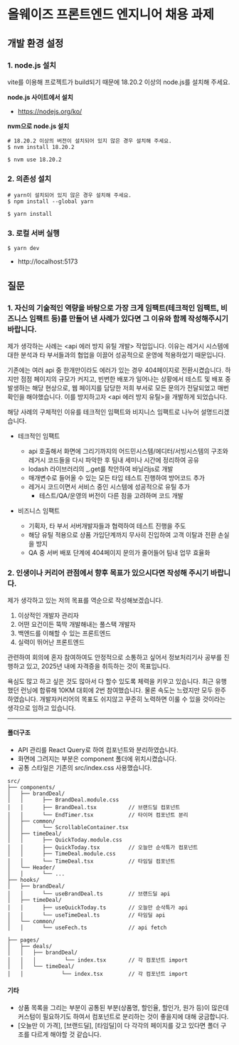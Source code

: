 # 올웨이즈 프론트엔드 엔지니어 채용 과제

## 개발 환경 설정

### 1. node.js 설치

vite를 이용해 프로젝트가 build되기 때문에 18.20.2 이상의 node.js를 설치해 주세요.

**node.js 사이트에서 설치**

- https://nodejs.org/ko/

**nvm으로 node.js 설치**

```
# 18.20.2 이상의 버전이 설치되어 있지 않은 경우 설치해 주세요.
$ nvm install 18.20.2

$ nvm use 18.20.2
```

### 2. 의존성 설치

```
# yarn이 설치되어 있지 않은 경우 설치해 주세요.
$ npm install --global yarn

$ yarn install
```

### 3. 로컬 서버 실행

```
$ yarn dev
```

- http://localhost:5173

## 질문

### 1. 자신의 기술적인 역량을 바탕으로 가장 크게 임팩트(테크적인 임팩트, 비즈니스 임팩트 등)를 만들어 낸 사례가 있다면 그 이유와 함께 작성해주시기 바랍니다.

제가 생각하는 사례는 <api 에러 방지 유틸 개발> 작업입니다.
이유는 레거시 시스템에 대한 분석과 타 부서들과의 협업을 이끌어 성공적으로 운영에 적용하었기 때문입니다.

기존에는 여러 api 중 한개만이라도 에러가 있는 경우 404페이지로 전환시켰습니다.
하지만 점점 페이지의 규모가 커지고, 빈번한 배포가 일어나는 상황에서 테스트 및 배포 중 발생하는 해당 현상으로, 웹 페이지를 담당한 저희 부서로 모든 문의가 전달되었고 매번 확인을 해야했습니다.
이를 방지하고자 <api 에러 방지 유틸>을 개발하게 되었습니다.

해당 사례의 구체적인 이유를 테크적인 임팩트와 비지니스 임팩트로 나누어 설명드리겠습니다.

- 테크적인 임팩트

  - api 호출해서 화면에 그리기까지의 어드민시스템/에디터/서빙시스템의 구조와 레거시 코드들을 다시 파악한 후 팀내 세미나 시간에 정리하여 공유
  - lodash 라이브러리의 \_.get를 착안하여 바닐라js로 개발
  - 매개변수로 들어올 수 있는 모든 타입 테스트 진행하여 방어코드 추가
  - 레거시 코드이면서 서비스 중인 시스템에 성공적으로 유틸 추가
    - 테스트/QA/운영의 버전이 다른 점을 고려하며 코드 개발

- 비즈니스 임팩트
  - 기획자, 타 부서 서버개발자들과 협력하여 테스트 진행을 주도
  - 해당 유틸 적용으로 상품 가입단계까지 무사히 진입하여 고객 이탈과 전환 손실을 방지
  - QA 중 서버 배포 단계에 404페이지 문의가 줄어들어 팀내 업무 효율화

### 2. 인생이나 커리어 관점에서 향후 목표가 있으시다면 작성해 주시기 바랍니다.

제가 생각하고 있는 저의 목표를 역순으로 작성해보겠습니다.

1. 이상적인 개발자 관리자
2. 어떤 요건이든 뚝딱 개발해내는 풀스택 개발자
3. 백엔드를 이해할 수 있는 프론트엔드
4. 실력이 뛰어난 프론트엔드

관련하여 회의에 혼자 참여하여도 안정적으로 소통하고 싶어서 정보처리기사 공부를 진행하고 있고, 2025년 내에 자격증을 취득하는 것이 목표입니다.

욕심도 많고 하고 싶은 것도 많아서 다 할수 있도록 체력을 키우고 있습니다.
최근 유행했던 런닝에 합류해 10KM 대회에 2번 참여했습니다. 물론 속도는 느렸지만 모두 완주하였습니다.
개발자커리어의 목표도 쉬지않고 꾸준히 노력하면 이룰 수 있을 것이라는 생각으로 임하고 있습니다.

---

#### 폴더구조

- API 관리를 React Query로 하여 컴포넌트와 분리하였습니다.
- 화면에 그려지는 부분은 component 폴더에 위치시켰습니다.
- 공통 스타일은 기존의 src/index.css 사용했습니다.

```
src/
├── components/
│   ├── brandDeal/
│   │      ├── BrandDeal.module.css
│   │      ├── BrandDeal.tsx          // 브랜드딜 컴포넌트
│   │      └── EndTimer.tsx           // 타이머 컴포넌트 분리
│   ├── common/
│   │      └── ScrollableContainer.tsx
│   ├── timeDeal/
│   │      ├── QuickToday.module.css
│   │      ├── QuickToday.tsx         // 오늘만 순삭특가 컴포넌트
│   │      ├── TimeDeal.module.css
│   │      └── TimeDeal.tsx           // 타임딜 컴포넌트
│   └── Header/
│   │      └── ...
├── hooks/
│   ├── brandDeal/
│   │      └── useBrandDeal.ts        // 브랜드딜 api
│   ├── timeDeal/
│   │      ├── useQuickToday.ts       // 오늘만 순삭특가 api
│   │      └── useTimeDeal.ts         // 타임딜 api
│   └── common/
│   │      └── useFech.ts             // api fetch

├── pages/
│   ├── deals/
│   │   ├── brandDeal/
│   │   │         └── index.tsx       // 각 컴포넌트 import
│   │   └── timeDeal/
│   │            └── index.tsx        // 각 컴포넌트 import
```

#### 기타

- 상품 목록을 그리는 부분이 공통된 부분(상품명, 할인율, 할인가, 원가 등)이 많은데 커스텀이 필요하기도 하여서 컴포넌트로 분리하는 것이 좋을지에 대해 궁금합니다.
- [오늘만 이 가격], [브랜드딜], [타임딜]이 다 각각의 페이지를 갖고 있다면 폴더 구조를 다르게 해야할 것 같습니다.
